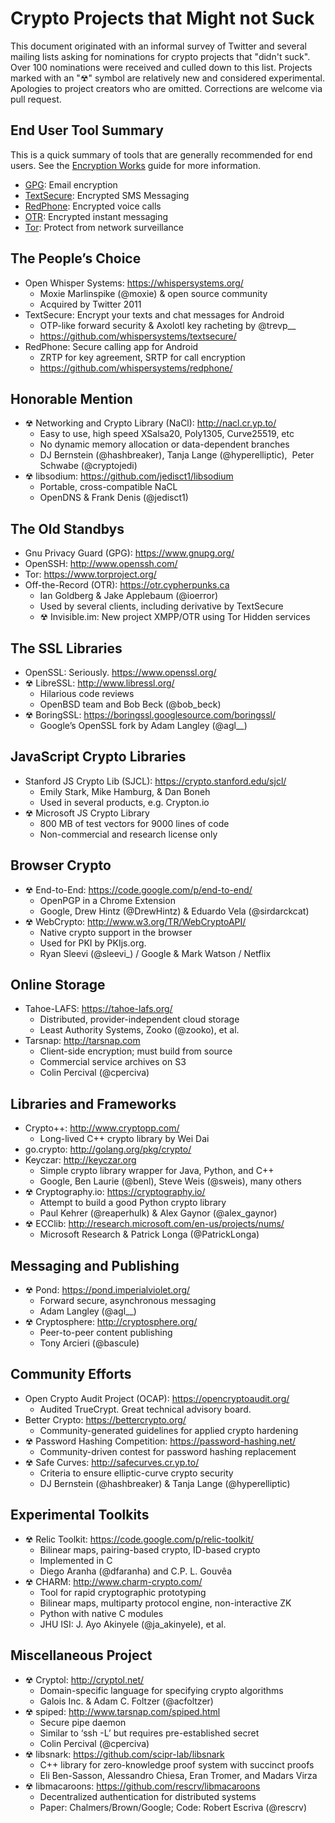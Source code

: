 Crypto Projects that Might not Suck
===================================

This document originated with an informal survey of Twitter and several mailing lists asking for nominations for crypto projects that "didn't suck". Over 100 nominations were received and culled down to this list. Projects marked with an "☢" symbol are relatively new and considered experimental. Apologies to project creators who are omitted. Corrections are welcome via pull request.


End User Tool Summary
---------------------
This is a quick summary of tools that are generally recommended for end users. See the [Encryption Works](https://pressfreedomfoundation.org/encryption-works) guide for more information.

* [GPG](https://www.gnupg.org/): Email encryption
* [TextSecure](https://github.com/whispersystems/textsecure/): Encrypted SMS Messaging
* [RedPhone](https://github.com/whispersystems/redphone/): Encrypted voice calls
* [OTR](https://otr.cypherpunks.ca/): Encrypted instant messaging
* [Tor](https://www.torproject.org/): Protect from network surveillance

The People’s Choice
-------------------
* Open Whisper Systems: https://whispersystems.org/
    * Moxie Marlinspike (@moxie) & open source community
    * Acquired by Twitter 2011
* TextSecure: Encrypt your texts and chat messages for Android
    * OTP-like forward security & Axolotl key racheting by @trevp__
    * https://github.com/whispersystems/textsecure/
* RedPhone: Secure calling app for Android
    * ZRTP for key agreement, SRTP for call encryption
    * https://github.com/whispersystems/redphone/

Honorable Mention
-----------------
* ☢ Networking and Crypto Library (NaCl): http://nacl.cr.yp.to/
    * Easy to use, high speed XSalsa20, Poly1305, Curve25519, etc
    * No dynamic memory allocation or data-dependent branches
    * DJ Bernstein (@hashbreaker), Tanja Lange (@hyperelliptic),  Peter Schwabe (@cryptojedi)
* ☢ libsodium: https://github.com/jedisct1/libsodium
    * Portable, cross-compatible NaCL
    * OpenDNS & Frank Denis (@jedisct1)

The Old Standbys
----------------
* Gnu Privacy Guard (GPG): https://www.gnupg.org/
* OpenSSH: http://www.openssh.com/
* Tor: https://www.torproject.org/
* Off-the-Record (OTR): https://otr.cypherpunks.ca
    * Ian Goldberg & Jake Applebaum (@ioerror)
    * Used by several clients, including derivative by TextSecure
    * ☢ Invisible.im: New project XMPP/OTR using Tor Hidden services

The SSL Libraries
-----------------
* OpenSSL: Seriously. https://www.openssl.org/
* ☢ LibreSSL: http://www.libressl.org/
    * Hilarious code reviews
    * OpenBSD team and Bob Beck (@bob_beck)
* ☢ BoringSSL: https://boringssl.googlesource.com/boringssl/
    * Google’s OpenSSL fork by Adam Langley (@agl__)

JavaScript Crypto Libraries
---------------------------
* Stanford JS Crypto Lib (SJCL): https://crypto.stanford.edu/sjcl/
    * Emily Stark, Mike Hamburg, & Dan Boneh
    * Used in several products, e.g. Crypton.io
* ☢ Microsoft JS Crypto Library
    * 800 MB of test vectors for 9000 lines of code
    * Non-commercial and research license only

Browser Crypto
--------------
* ☢ End-to-End: https://code.google.com/p/end-to-end/
    * OpenPGP in a Chrome Extension
    * Google, Drew Hintz (@DrewHintz) & Eduardo Vela (@sirdarckcat)
* ☢ WebCrypto: http://www.w3.org/TR/WebCryptoAPI/
    * Native crypto support in the browser
    * Used for PKI by PKIjs.org.
    * Ryan Sleevi (@sleevi_) / Google & Mark Watson / Netflix

Online Storage
--------------
* Tahoe-LAFS: https://tahoe-lafs.org/
    * Distributed, provider-independent cloud storage
    * Least Authority Systems, Zooko (@zooko), et al.
* Tarsnap: http://tarsnap.com
    * Client-side encryption; must build from source
    * Commercial service archives on S3
    * Colin Percival (@cperciva)

Libraries and Frameworks
------------------------

* Crypto++: http://www.cryptopp.com/
    * Long-lived C++ crypto library by Wei Dai
* go.crypto: http://golang.org/pkg/crypto/
* Keyczar: http://keyczar.org
    * Simple crypto library wrapper for Java, Python, and C++
    * Google, Ben Laurie (@benl), Steve Weis (@sweis), many others
* ☢ Cryptography.io: https://cryptography.io/
    * Attempt to build a good Python crypto library
    * Paul Kehrer (@reaperhulk) & Alex Gaynor (@alex_gaynor)
* ☢ ECClib: http://research.microsoft.com/en-us/projects/nums/
    * Microsoft Research & Patrick Longa (@PatrickLonga)

Messaging and Publishing
------------------------
* ☢ Pond: https://pond.imperialviolet.org/ 
    * Forward secure, asynchronous messaging
    * Adam Langley (@agl__)
* ☢ Cryptosphere: http://cryptosphere.org/
    * Peer-to-peer content publishing
    * Tony Arcieri (@bascule)

Community Efforts
-----------------
* Open Crypto Audit Project (OCAP): https://opencryptoaudit.org/
    * Audited TrueCrypt. Great technical advisory board.
* Better Crypto: https://bettercrypto.org/
    * Community-generated guidelines for applied crypto hardening
* ☢ Password Hashing Competition: https://password-hashing.net/
    * Community-driven contest for password hashing replacement
* ☢ Safe Curves: http://safecurves.cr.yp.to/
    * Criteria to ensure elliptic-curve crypto security
    * DJ Bernstein (@hashbreaker) & Tanja Lange (@hyperelliptic)

Experimental Toolkits
---------------------
* ☢ Relic Toolkit: https://code.google.com/p/relic-toolkit/
    * Bilinear maps, pairing-based crypto, ID-based crypto
    * Implemented in C
    * Diego Aranha (@dfaranha) and C.P. L. Gouvêa
* ☢ CHARM: http://www.charm-crypto.com/
    * Tool for rapid cryptographic prototyping
    * Bilinear maps, multiparty protocol engine, non-interactive ZK
    * Python with native C modules
    * JHU ISI: J. Ayo Akinyele (@ja_akinyele), et al.

Miscellaneous Project
---------------------
* ☢ Cryptol: http://cryptol.net/
    * Domain-specific language for specifying crypto algorithms
    * Galois Inc. & Adam C. Foltzer (@acfoltzer)
* ☢ spiped: http://www.tarsnap.com/spiped.html
    * Secure pipe daemon
    * Similar to ‘ssh -L’ but requires pre-established secret
    * Colin Percival (@cperciva)
* ☢ libsnark: https://github.com/scipr-lab/libsnark
    * C++ library for zero-knowledge proof system with succinct proofs
    * Eli Ben-Sasson, Alessandro Chiesa, Eran Tromer, and Madars Virza
* ☢ libmacaroons: https://github.com/rescrv/libmacaroons
    * Decentralized authentication for distributed systems
    * Paper: Chalmers/Brown/Google; Code: Robert Escriva (@rescrv)

